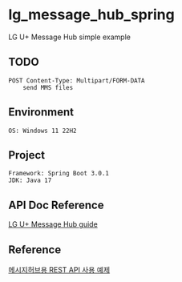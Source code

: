 # lg_message_hub_spring
LG U+ Message Hub simple example

## TODO
```text
POST Content-Type: Multipart/FORM-DATA
    send MMS files
```

## Environment
```text
OS: Windows 11 22H2
```

## Project
```text
Framework: Spring Boot 3.0.1
JDK: Java 17
```

## API Doc Reference
[LG U+ Message Hub guide](https://doc.msghub.uplus.co.kr/guide/d/01-%ea%b0%9c%ec%9a%94-%eb%b0%8f-%ec%a3%bc%ec%9a%94%ea%b8%b0%eb%8a%a5/)

## Reference
[메시지허브용 REST API 사용 예제](https://github.com/total-msg-hub/restapi_sample)
